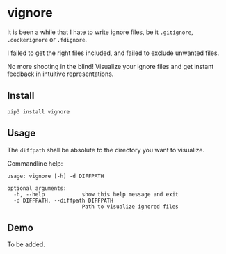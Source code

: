 # vignore

It is been a while that I hate to write ignore files, be it `.gitignore`, `.dockerignore` or `.fdignore`.

I failed to get the right files included, and failed to exclude unwanted files.

No more shooting in the blind! Visualize your ignore files and get instant feedback in intuitive representations.

## Install

```
pip3 install vignore
```

## Usage

The `diffpath` shall be absolute to the directory you want to visualize.

Commandline help:

```
usage: vignore [-h] -d DIFFPATH

optional arguments:
  -h, --help            show this help message and exit
  -d DIFFPATH, --diffpath DIFFPATH
                        Path to visualize ignored files
```

## Demo

To be added.